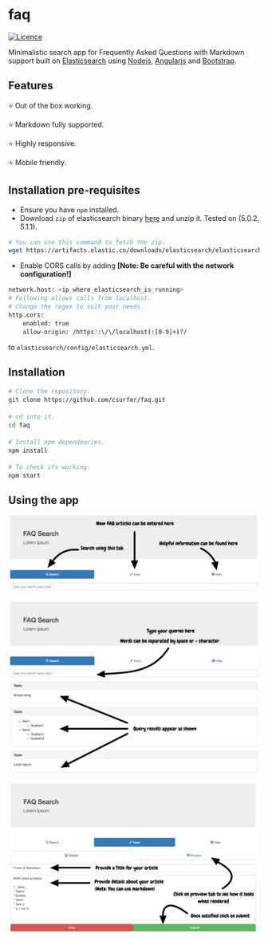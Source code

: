 # faq

[![Licence](https://img.shields.io/badge/license-MIT-blue.svg)](https://raw.githubusercontent.com/csurfer/faq/master/LICENSE)

Minimalistic search app for Frequently Asked Questions with Markdown support built on [Elasticsearch](https://www.elastic.co/) using [Nodejs](https://nodejs.org/en/), [Angularjs](https://angularjs.org/) and [Bootstrap](http://getbootstrap.com/).

## Features
:star: Out of the box working.

:star: Markdown fully supported.

:star: Highly responsive.

:star: Mobile friendly.

## Installation pre-requisites

* Ensure you have `npm` installed.
* Download `zip` of elasticsearch binary [here](https://www.elastic.co/downloads/elasticsearch) and unzip it. Tested on (5.0.2, 5.1.1).
```bash
# You can use this command to fetch the zip.
wget https://artifacts.elastic.co/downloads/elasticsearch/elasticsearch-5.1.1.zip
```
* Enable CORS calls by adding __[Note: Be careful with the network configuration!]__
```bash
network.host: <ip_where_elasticsearch_is_running>
# Following allows calls from localhost.
# Change the regex to suit your needs.
http.cors:
    enabled: true
    allow-origin: /https?:\/\/localhost(:[0-9]+)?/
```
to `elasticsearch/config/elasticsearch.yml`.

## Installation

```bash
# Clone the repository.
git clone https://github.com/csurfer/faq.git

# cd into it.
cd faq

# Install npm dependencies.
npm install

# To check its working.
npm start
```

## Using the app

![app-navigation](img/s1.png)

![search](img/s2.png)

![new-article](img/s3.png)
